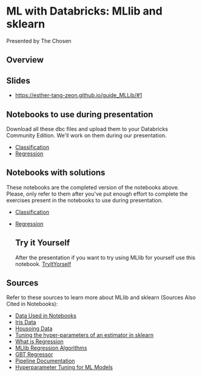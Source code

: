 # ML with Databricks: MLlib and sklearn
Presented by The Chosen

## Overview



## Slides
- https://esther-tang-zeon.github.io/guide_MLLib/#1

## Notebooks to use during presentation
Download all these dbc files and upload them to your Databricks Community Edition. We'll work on them during our presentation.
- [Classification](/Notebooks/ClassificationStudents.dbc)
- [Regression](/Notebooks/RegressionStudent.dbc)

## Notebooks with solutions
These notebooks are the completed version of the notebooks above. Please, only refer to them after you've put enough effort to complete the exercises present in the notebooks to use during presentation.
- [Classification](/CompletedNotebooks/Classification.dbc)
- [Regression](/CompletedNotebooks/Regression.dbc)

  ## Try it Yourself
  After the presentation if you want to try using MLlib for yourself use this notebook.
  [TryItYorself](https://github.com/Esther-Tang-Zeon/guide_MLLib/blob/main/Notebooks/PracticeYourself.dbc)

## Sources
Refer to these sources to learn more about MLlib and sklearn (Sources Also Cited in Notebooks):
- [Data Used in Notebooks](https://www.kaggle.com/datasets/anubhavgoyal10/laptop-prices-dataset)
- [Iris Data](https://www.kaggle.com/datasets/arshid/iris-flower-dataset)
- [Housoing Data](https://www.kaggle.com/datasets/yasserh/housing-prices-dataset)
- [Tuning the hyper-parameters of an estimator in sklearn](https://scikit-learn.org/stable/modules/grid_search.html)
- [What is Regression](https://www.seldon.io/machine-learning-regression-explained#:~:text=Machine%20Learning%20Regression%20is%20a,used%20to%20predict%20continuous%20outcomes.)
- [MLlib Regression Algorithms](https://spark.apache.org/docs/latest/ml-classification-regression.html#regression)
- [GBT Regressor](https://spark.apache.org/docs/latest/ml-classification-regression.html#gradient-boosted-tree-regression)
- [Pipeline Documentation](https://spark.apache.org/docs/latest/ml-pipeline.html)
- [Hyperparameter Tuning for ML Models](https://www.jeremyjordan.me/hyperparameter-tuning/)
